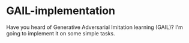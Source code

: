 # GAIL-implementation
Have you heard of Generative Adversarial Imitation learning (GAIL)? I'm going to implement it on some simple tasks. 
